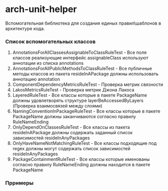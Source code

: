 # arch-unit-helper

Вспомогательная библиотека для создания единых правил\шаблонов в архитектуре кода.

### Список вспомогательных классов

1. AnnotationsForAllClassesAssignableToClassRuleTest - Все поля классов реализующие интерфейс assignableClass используют аннотации из списка annotations
2. AnnotationsForAllPublicMethodsToClassRuleTest - Все публичные методы классов из пакета resideInAPackage должны использовать аннотацию annotation
3. ComponentDependencyMetricsRuleTest - Проверка метрик связности
4. LakosMetricsRuleTest - Проверка метрик Джона Лакоса
5. LayeredRuleTest - Все классы которые в пакете PackageName должны удовлетворять структуре layerBeAccessedByLayers (Проверка взаимосвязей между слоями)
6. NamingConventionInPackageRuleTest - Все классы которые в пакете PackageName должны заканчиваются согласно правилу RuleNameEnding
7. OnlyDependOnClassesRuleTest -  Все классы из пакета resideInAPackage должны содержать заданный список зависимостей resideInAnyPackages
7.  OnlyHaveNameNotMatchingRuleTest - Все классы подходящие под regex должны могут содержать список зависимостей resideInAnyPackages
8. PackageContainmentRuleTest - Все классы которые именованы согласно правилу RuleNameEnding должны находится в пакете PackageName

### Прримеры